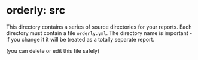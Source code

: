 # orderly: src

This directory contains a series of source directories for your reports.  Each directory must contain a file `orderly.yml`.  The directory name is important - if you change it it will be treated as a totally separate report.

(you can delete or edit this file safely)
